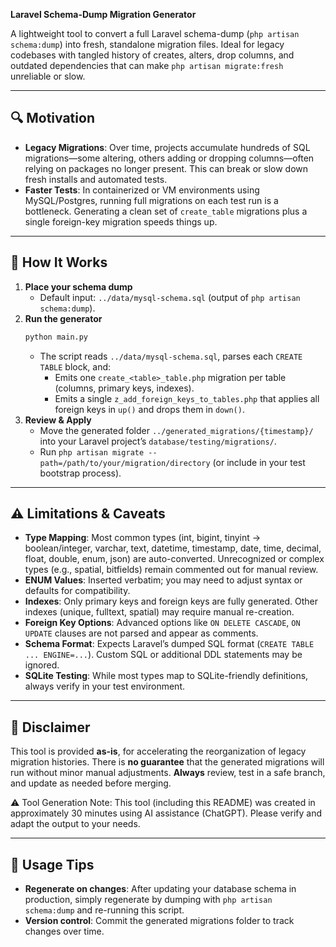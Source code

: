 **Laravel Schema-Dump Migration Generator**

A lightweight tool to convert a full Laravel schema-dump (`php artisan schema:dump`) into fresh, standalone migration files. Ideal for legacy codebases with tangled history of creates, alters, drop columns, and outdated dependencies that can make `php artisan migrate:fresh` unreliable or slow.

---

## 🔍 Motivation

- **Legacy Migrations**: Over time, projects accumulate hundreds of SQL migrations—some altering, others adding or dropping columns—often relying on packages no longer present. This can break or slow down fresh installs and automated tests.
- **Faster Tests**: In containerized or VM environments using MySQL/Postgres, running full migrations on each test run is a bottleneck. Generating a clean set of `create_table` migrations plus a single foreign-key migration speeds things up.

---

## 🚀 How It Works

1. **Place your schema dump**
   - Default input: `../data/mysql‑schema.sql` (output of `php artisan schema:dump`).
2. **Run the generator**
   ```bash
   python main.py
   ```
   - The script reads `../data/mysql‑schema.sql`, parses each `CREATE TABLE` block, and:
     - Emits one `create_<table>_table.php` migration per table (columns, primary keys, indexes).
     - Emits a single `z_add_foreign_keys_to_tables.php` that applies all foreign keys in `up()` and drops them in `down()`.
3. **Review & Apply**
   - Move the generated folder `../generated_migrations/{timestamp}/` into your Laravel project’s `database/testing/migrations/`.
   - Run `php artisan migrate --path=/path/to/your/migration/directory` (or include in your test bootstrap process).

---

## ⚠️ Limitations & Caveats

- **Type Mapping**: Most common types (int, bigint, tinyint → boolean/integer, varchar, text, datetime, timestamp, date, time, decimal, float, double, enum, json) are auto-converted. Unrecognized or complex types (e.g., spatial, bitfields) remain commented out for manual review.
- **ENUM Values**: Inserted verbatim; you may need to adjust syntax or defaults for compatibility.
- **Indexes**: Only primary keys and foreign keys are fully generated. Other indexes (unique, fulltext, spatial) may require manual re-creation.
- **Foreign Key Options**: Advanced options like `ON DELETE CASCADE`, `ON UPDATE` clauses are not parsed and appear as comments.
- **Schema Format**: Expects Laravel’s dumped SQL format (`CREATE TABLE ... ENGINE=...`). Custom SQL or additional DDL statements may be ignored.
- **SQLite Testing**: While most types map to SQLite-friendly definitions, always verify in your test environment.

---

## 📝 Disclaimer

This tool is provided **as-is**, for accelerating the reorganization of legacy migration histories. There is **no guarantee** that the generated migrations will run without minor manual adjustments. **Always** review, test in a safe branch, and update as needed before merging.

⚠️ Tool Generation Note: This tool (including this README) was created in approximately 30 minutes using AI assistance (ChatGPT). Please verify and adapt the output to your needs.

---

## 🎯 Usage Tips

- **Regenerate on changes**: After updating your database schema in production, simply regenerate by dumping with `php artisan schema:dump` and re-running this script.
- **Version control**: Commit the generated migrations folder to track changes over time.
